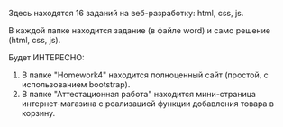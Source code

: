Здесь находятся 16 заданий на веб-разработку: html, css, js.

В каждой папке находится задание (в файле word) и само решение (html, css, js).

Будет ИНТЕРЕСНО:
1) В папке "Homework4" находится полноценный сайт (простой, с использованием bootstrap).
2) В папке "Аттестационная работа" находится мини-страница интернет-магазина с реализацией функции добавления товара в корзину.
